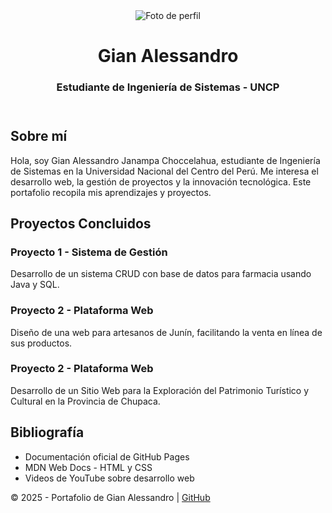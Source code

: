 
</head>
<body>

  <!-- PORTADA -->
  <header>
    <img src="https://via.placeholder.com/120" alt="Foto de perfil">
    <h1>Gian Alessandro</h1>
    <h3>Estudiante de Ingeniería de Sistemas - UNCP</h3>
  </header>

  <!-- SOBRE MÍ -->
  <section>
    <h2>Sobre mí</h2>
    <p>Hola, soy Gian Alessandro Janampa Choccelahua, estudiante de Ingeniería de Sistemas en la Universidad Nacional del Centro del Perú. 
       Me interesa el desarrollo web, la gestión de proyectos y la innovación tecnológica. 
       Este portafolio recopila mis aprendizajes y proyectos.</p>
  </section>

  <!-- PROYECTOS -->
  <section>
    <h2>Proyectos Concluidos</h2>
    <div class="proyecto">
      <h3>Proyecto 1 - Sistema de Gestión</h3>
      <p>Desarrollo de un sistema CRUD con base de datos para farmacia usando Java y SQL.</p>
    </div>
    <div class="proyecto">
      <h3>Proyecto 2 - Plataforma Web</h3>
      <p>Diseño de una web para artesanos de Junín, facilitando la venta en línea de sus productos.</p>
    </div>
    <div class="proyecto">
      <h3>Proyecto 2 - Plataforma Web</h3>
      <p>Desarrollo de un Sitio Web para la Exploración del Patrimonio Turístico y Cultural en la Provincia de Chupaca.</p>
    </div>
    
  </section>

  <!-- BIBLIOGRAFÍA -->
  <section>
    <h2>Bibliografía</h2>
    <ul>
      <li>Documentación oficial de GitHub Pages</li>
      <li>MDN Web Docs - HTML y CSS</li>
      <li>Videos de YouTube sobre desarrollo web</li>
    </ul>
  </section>

  <footer>
    <p>© 2025 - Portafolio de Gian Alessandro | <a href="https://github.com/GianAS1012">GitHub</a></p>
  </footer>

</body>
</html>
